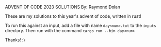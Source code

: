 ADVENT OF CODE 2023 SOLUTIONS
By: Raymond Dolan

These are my solutions to this year's advent of code, written in rust!

To run this against an input, add a file with name `day<num>.txt` to the `inputs` directory.
Then run with the command
    `cargo run --bin day<num>`

Thanks! :)
